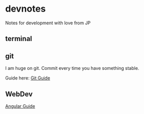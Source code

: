 # devnotes
Notes for development with love from JP

## terminal


## git
I am huge on git. Commit every time you have something stable.

Guide here: [Git Guide](git.md)


## WebDev

[Angular Guide](/angular.md)
